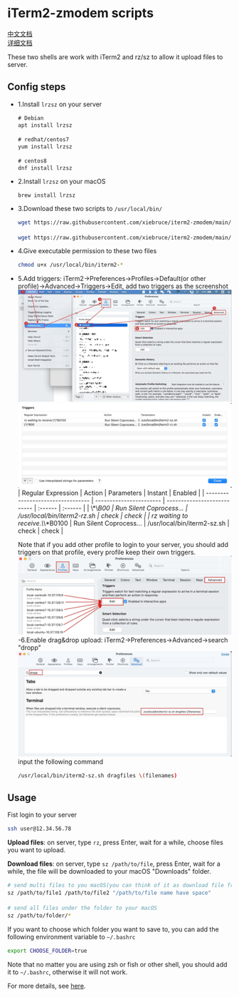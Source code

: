 # iTerm2-zmodem scripts

[中文文档](https://www.xiebruce.top/1863.html)  
[详细文档](https://www.xiebruce.top/1863.html)

These two shells are work with iTerm2 and rz/sz to allow it upload files to server.

## Config steps

- 1.Install `lrzsz` on your server

  ```
  # Debian
  apt install lrzsz

  # redhat/centos7
  yum install lrzsz

  # centos8
  dnf install lrzsz
  ```

- 2.Install `lrzsz` on your macOS
  ```
  brew install lrzsz
  ```
- 3.Download these two scripts to `/usr/local/bin/`

  ```bash
  wget https://raw.githubusercontent.com/xiebruce/iterm2-zmodem/main/iterm2-rz.sh -O /usr/local/bin/iterm2-rz.sh

  wget https://raw.githubusercontent.com/xiebruce/iterm2-zmodem/main/iterm2-sz.sh -O /usr/local/bin/iterm2-sz.sh
  ```

- 4.Give executable permission to these two files
  ```bash
  chmod u+x /usr/local/bin/iterm2-*
  ```
- 5.Add triggers: iTerm2→Preferences→Profiles→Default(or other profile)→Advanced→Triggers→Edit, add two triggers as the screenshot
  ![iTerm2-add-triggers1](./img/iTerm2-add-triggers1.jpg)
  ![iTerm2-add-triggers2](./img/iTerm2-add-triggers2.jpg)
  | Regular Expression | Action | Parameters | Instant | Enabled |
  | --------------------------------- | ----------------------- | --------------------------- | :------ | :------ |
  | \\*\\*B00 | Run Silent Coprocess... | /usr/local/bin/iterm2-rz.sh | check | check |
  | rz waiting to receive.\\*\\*B0100 | Run Silent Coprocess... | /usr/local/bin/iterm2-sz.sh | check | check |

  Note that if you add other profile to login to your server, you should add triggers on that profile, every profile keep their own triggers.
  ![iTerm2-add-triggers1](./img/iTerm2-add-triggers3.jpg)
  -6.Enable drag&drop upload: iTerm2→Preferences→Advanced→search "dropp"
  ![iTerm2-add-triggers1](./img/iTerm2-drag&drop-trigger.jpg)
  input the following command

  ```bash
  /usr/local/bin/iterm2-sz.sh dragfiles \(filenames)
  ```

## Usage

Fist login to your server

```bash
ssh user@12.34.56.78
```

**Upload files**: on server, type `rz`, press Enter, wait for a while, choose files you want to upload.

**Download files**: on server, type `sz /path/to/file`, press Enter, wait for a while, the file will be downloaded to your macOS "Downloads" folder.

```bash
# send multi files to you macOS(you can think of it as download file from server)
sz /path/to/file1 /path/to/file2 "/path/to/file name have space"

# send all files under the folder to your macOS
sz /path/to/folder/*
```

If you want to choose which folder you want to save to, you can add the following environment variable to `~/.bashrc`

```bash
export CHOOSE_FOLDER=true
```

Note that no matter you are using zsh or fish or other shell, you should add it to `~/.bashrc`, otherwise it will not work.

For more details, see [here](https://www.xiebruce.top/1863.html).

